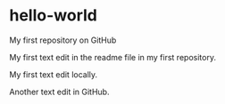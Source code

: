 # hello-world
My first repository on GitHub

My first text edit in the readme file in my first repository.

My first text edit locally.

Another text edit in GitHub.
